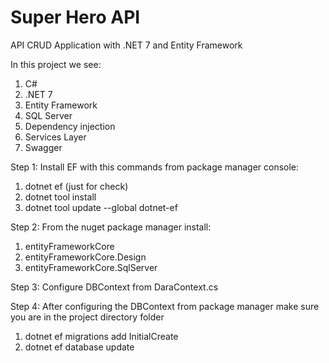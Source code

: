 # Super Hero API

API CRUD Application with .NET 7 and Entity Framework

In this project we see:
1. C#
2. .NET 7
3. Entity Framework
4. SQL Server
5. Dependency injection
6. Services Layer
7. Swagger

Step 1:
Install EF with this commands from package manager console:
1. dotnet ef (just for check)
2. dotnet tool install
3. dotnet tool update --global dotnet-ef

Step 2:
From the nuget package manager install:
   1. entityFrameworkCore
   2. entityFrameworkCore.Design
   3. entityFrameworkCore.SqlServer

Step 3:
Configure DBContext from DaraContext.cs

Step 4:
After configuring the DBContext from package manager make sure you are in the project directory folder
  1. dotnet ef migrations add InitialCreate
  2. dotnet ef database update

